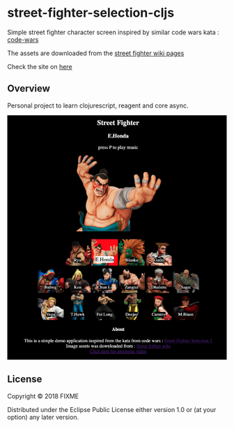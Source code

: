 # street-fighter-selection-cljs

Simple street fighter character screen inspired by similar code wars kata : [code-wars](https://www.codewars.com/kata/58583922c1d5b415b00000ff)   

The assets are downloaded from the [street fighter wiki pages](https://streetfighter.fandom.com/wiki/Street_Fighter_Wiki)  

Check the site on [here](https://sabin-gurung.github.io/sft-character-select/)

## Overview

Personal project to learn clojurescript, reagent and core async.

![screen shot](resources/public/imgs/screenshot.png)

## License

Copyright © 2018 FIXME

Distributed under the Eclipse Public License either version 1.0 or (at your option) any later version.
